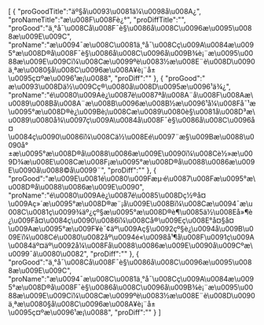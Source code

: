 [
	{
		"proGoodTitle":"äº§å\u0093\u0081ä¼\u0098å\u008A¿",
		"proNameTitle":"æ\u008F\u008Fè¿°",
		"proDiffTitle":"",
		"proGood":"ä¸°å¯\u008Cå\u008F¯è§\u0086å\u008C\u0096æ\u0095\u0088æ\u009E\u009C",
		"proName":"æ\u0094¯æ\u008C\u0081ä¸°å¯\u008Cç\u009A\u0084æ\u0095°æ\u008D®å\u008F¯è§\u0086å\u008C\u0096å\u009B¾è¡¨æ\u0095\u0088æ\u009E\u009Cï¼\u008Cæ\u0099ºè\u0083½æ\u008E¨è\u008D\u0090ä¸ªæ\u0080§å\u008C\u0096æ\u008A¥è¡¨å±\u0095ç¤ºæ\u0096¹æ¡\u0088",
		"proDiff":""
	},
	{
		"proGood":" æ\u0093\u008Dä½\u009Cç®\u0080å\u008D\u0095æ\u0096¹ä¾¿",
		"proName":"é\u0080\u009Aè¿\u0087è\u0087ªå\u008A¨å\u008F\u008Aæ\u0089\u008Bå\u008A¨æ\u008B\u0096æ\u008B½æ\u0096¹å¼\u008Få¯¹æ\u0095°æ\u008D®è¿\u009Bè¡\u008Cæ\u0089\u0080è§\u0081å\u008D³æ\u0089\u0080å¾\u0097ç\u009A\u0084å\u008F¯è§\u0086å\u008C\u0096å¤\u0084ç\u0090\u0086ï¼\u008Cä½\u008Eé\u0097¨æ§\u009Bæ\u0088\u0090å°±æ\u0095°æ\u008D®å\u0088\u0086æ\u009E\u0090ï¼\u008Cè½»æ\u009D¾æ\u008E\u008Cæ\u008F¡æ\u0095°æ\u008D®å\u0088\u0086æ\u009E\u0090å\u0088©å\u0099¨",
		"proDiff":""
	},
	{
		"proGood":"æ\u009E\u0081é\u0080\u009Fæµ·é\u0087\u008Fæ\u0095°æ\u008D®å\u0088\u0086æ\u009E\u0090",
		"proName":"é\u0080\u009Aè¿\u0087é\u0085\u008Dç½®å¤\u009Aç»´æ\u0095°æ\u008D®æ¨¡å\u009E\u008Bï¼\u008Cæ\u0094¯æ\u008C\u0081ç\u0099¾äº¿çº§æ\u0095°æ\u008D®è¶\u0085ä½\u008Eå»¶è¿\u009Få¤\u0084ç\u0090\u0086ï¼\u008Cå®\u009Eç\u008E°å¤§å¤\u009Aæ\u0095°æ\u009F¥è¯¢äº\u009Aç§\u0092çº§è¿\u0094å\u009B\u009Eï¼\u008Cé\u0080\u0082åº\u0094é«\u0098å¹¶å\u008F\u0091ç\u009A\u0084äº¤äº\u0092å¼\u008Få\u0088\u0086æ\u009E\u0090å\u009Cºæ\u0099¯ã\u0080\u0082",
		"proDiff":""
	},
	{
		"proGood":"ä¸°å¯\u008Cå\u008F¯è§\u0086å\u008C\u0096æ\u0095\u0088æ\u009E\u009C",
		"proName":"æ\u0094¯æ\u008C\u0081ä¸°å¯\u008Cç\u009A\u0084æ\u0095°æ\u008D®å\u008F¯è§\u0086å\u008C\u0096å\u009B¾è¡¨æ\u0095\u0088æ\u009E\u009Cï¼\u008Cæ\u0099ºè\u0083½æ\u008E¨è\u008D\u0090ä¸ªæ\u0080§å\u008C\u0096æ\u008A¥è¡¨å±\u0095ç¤ºæ\u0096¹æ¡\u0088",
		"proDiff":""
	}
]